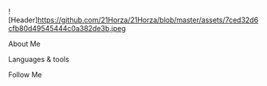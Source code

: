![Header]https://github.com/21Horza/21Horza/blob/master/assets/7ced32d6cfb80d49545444c0a382de3b.jpeg

About Me

Languages & tools

Follow Me